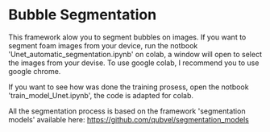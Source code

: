 # Bubble Segmentation

This framework alow you to segment bubbles on images. If you want to segment foam images from your device, run the notbook 'Unet_automatic_segmentation.ipynb' on colab, a window will open to select the images from your devise. To use google colab, I recommend you to use google chrome.

If you want to see how was done the training prosess, open the notbook 'train_model_Unet.ipynb', the code is adapted for colab.

All the segmentation process is based on the framework 'segmentation models' available here:
https://github.com/qubvel/segmentation_models
